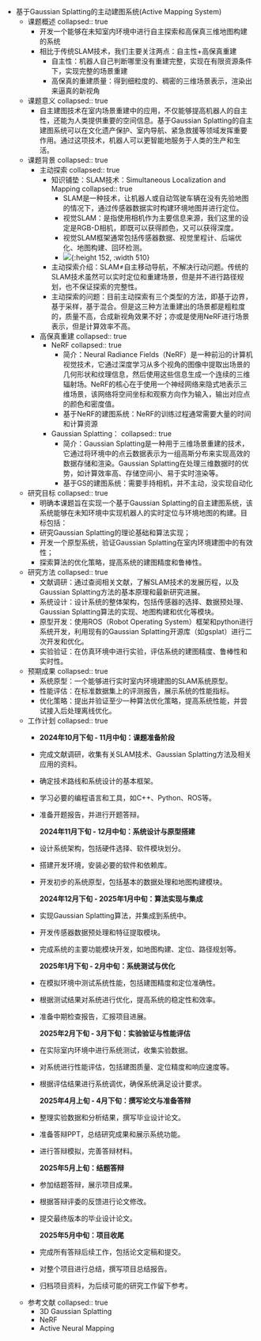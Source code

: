 - 基于Gaussian Splatting的主动建图系统(Active Mapping System)
	- 课题概述
	  collapsed:: true
		- 开发一个能够在未知室内环境中进行自主探索和高保真三维地图构建的系统
		- 相比于传统SLAM技术，我们主要关注两点：自主性+高保真重建
			- 自主性：机器人自己判断哪里没有重建完整，实现在有限资源条件下，实现完整的场景重建
			- 高保真的重建质量：得到细粒度的、稠密的三维场景表示，渲染出来逼真的新视角
	- 课题意义
	  collapsed:: true
		- 自主建图技术在室内场景重建中的应用，不仅能够提高机器人的自主性，还能为人类提供重要的空间信息。基于Gaussian Splatting的自主建图系统可以在文化遗产保护、室内导航、紧急救援等领域发挥重要作用。通过这项技术，机器人可以更智能地服务于人类的生产和生活。
	- 课题背景
	  collapsed:: true
		- 主动探索
		  collapsed:: true
			- 知识铺垫：SLAM技术：Simultaneous Localization and Mapping
			  collapsed:: true
				- SLAM是一种技术，让机器人或自动驾驶车辆在没有先验地图的情况下，通过传感器数据实时构建环境地图并进行定位。
				- 视觉SLAM：是指使用相机作为主要信息来源，我们这里的设定是RGB-D相机，即既可以获得颜色，又可以获得深度。
				- 视觉SLAM框架通常包括传感器数据、视觉里程计、后端优化、地图构建、回环检测。
				- ![](http://www.xml-data.org/ZZDXXBLXB/html/PIC/zzdxxblxb-53-1-1-1.jpg){:height 152, :width 510}
			- 主动探索介绍：SLAM≠自主移动导航，不解决行动问题。传统的SLAM技术虽然可以实时定位和重建场景，但是并不进行路径规划，也不保证探索的完整性。
			- 主动探索的问题：目前主动探索有三个类型的方法，即基于边界，基于采样，基于混合。但是这三种方法重建出的场景都是粗粒度的，质量不高，合成新视角效果不好；亦或是使用NeRF进行场景表示，但是计算效率不高。
		- 高保真重建
		  collapsed:: true
			- NeRF
			  collapsed:: true
				- 简介：Neural Radiance Fields（NeRF）是一种前沿的计算机视觉技术，它通过深度学习从多个视角的图像中提取出场景的几何形状和纹理信息，然后使用这些信息生成一个连续的三维辐射场。NeRF的核心在于使用一个神经网络来隐式地表示三维场景，该网络将空间坐标和观察方向作为输入，输出对应点的颜色和密度值。
				- 基于NeRF的建图系统：NeRF的训练过程通常需要大量的时间和计算资源
			- Gaussian Splatting：
			  collapsed:: true
				- 简介：Gaussian Splatting是一种用于三维场景重建的技术，它通过将环境中的点云数据表示为一组高斯分布来实现高效的数据存储和渲染。Gaussian Splatting在处理三维数据时的优势，如计算效率高、存储空间小、易于实时渲染等。
				- 基于GS的建图系统：需要手持相机，并不主动，没实现自动化
	- 研究目标
	  collapsed:: true
		- 明确本课题旨在实现一个基于Gaussian Splatting的自主建图系统，该系统能够在未知环境中实现机器人的实时定位与环境地图的构建。目标包括：
		- 研究Gaussian Splatting的理论基础和算法实现；
		- 开发一个原型系统，验证Gaussian Splatting在室内环境建图中的有效性；
		- 探索算法的优化策略，提高系统的建图精度和鲁棒性。
	- 研究方法
	  collapsed:: true
		- 文献调研：通过查阅相关文献，了解SLAM技术的发展历程，以及Gaussian Splatting方法的基本原理和最新研究进展。
		- 系统设计：设计系统的整体架构，包括传感器的选择、数据预处理、Gaussian Splatting算法的实现、地图构建和优化等模块。
		- 原型开发：使用ROS（Robot Operating System）框架和python进行系统开发，利用现有的Gaussian Splatting开源库（如gsplat）进行二次开发和优化。
		- 实验验证：在仿真环境中进行实验，评估系统的建图精度、鲁棒性和实时性。
	- 预期成果
	  collapsed:: true
		- 系统原型：一个能够进行实时室内环境建图的SLAM系统原型。
		- 性能评估：在标准数据集上的评测报告，展示系统的性能指标。
		- 优化策略：提出并验证至少一种算法优化策略，提高系统性能，并尝试接入后处理离线优化。
	- 工作计划
	  collapsed:: true
		- **2024年10月下旬 - 11月中旬：课题准备阶段**
		- 完成文献调研，收集有关SLAM技术、Gaussian Splatting方法及相关应用的资料。
		- 确定技术路线和系统设计的基本框架。
		- 学习必要的编程语言和工具，如C++、Python、ROS等。
		- 准备开题报告，并进行开题答辩。
		  
		  **2024年11月下旬 - 12月中旬：系统设计与原型搭建**
		- 设计系统架构，包括硬件选择、软件模块划分。
		- 搭建开发环境，安装必要的软件和依赖库。
		- 开发初步的系统原型，包括基本的数据处理和地图构建模块。
		  
		  **2024年12月下旬 - 2025年1月中旬：算法实现与集成**
		- 实现Gaussian Splatting算法，并集成到系统中。
		- 开发传感器数据预处理和特征提取模块。
		- 完成系统的主要功能模块开发，如地图构建、定位、路径规划等。
		  
		  **2025年1月下旬 - 2月中旬：系统测试与优化**
		- 在模拟环境中测试系统性能，包括建图精度和定位准确性。
		- 根据测试结果对系统进行优化，提高系统的稳定性和效率。
		- 准备中期检查报告，汇报项目进展。
		  
		  **2025年2月下旬 - 3月下旬：实验验证与性能评估**
		- 在实际室内环境中进行系统测试，收集实验数据。
		- 对系统进行性能评估，包括建图质量、定位精度和响应速度等。
		- 根据评估结果进行系统调优，确保系统满足设计要求。
		  
		  **2025年4月上旬 - 4月下旬：撰写论文与准备答辩**
		- 整理实验数据和分析结果，撰写毕业设计论文。
		- 准备答辩PPT，总结研究成果和展示系统功能。
		- 进行答辩模拟，完善答辩材料。
		  
		  **2025年5月上旬：结题答辩**
		- 参加结题答辩，展示项目成果。
		- 根据答辩评委的反馈进行论文修改。
		- 提交最终版本的毕业设计论文。
		  
		  **2025年5月中旬：项目收尾**
		- 完成所有答辩后续工作，包括论文定稿和提交。
		- 对整个项目进行总结，撰写项目总结报告。
		- 归档项目资料，为后续可能的研究工作留下参考。
	- 参考文献
	  collapsed:: true
		- 3D Gaussian Splatting
		- NeRF
		- Active Neural Mapping